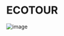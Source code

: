 # ECOTOUR
![image](https://github.com/user-attachments/assets/bd63e2fc-c89f-4981-af62-e53a6101e6b1)

